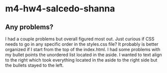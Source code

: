 # m4-hw4-salcedo-shanna
## Any problems?
I had a couple problems but overall figured most out. Just curious if CSS needs to go in any specific order in the styles.css file? It probably is better organized if I start from the top of the index.html. I had some problems with my bullet points the unordered list located in the aside. I wanted to text align to the right which took everything located in the aside to the right side but the bullets stayed to the left. 